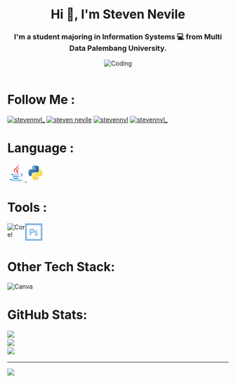 <h1 align="center">Hi 👋, I'm Steven Nevile</h1>
<h3 align="center">I'm a student majoring in Information Systems 💻 from Multi Data Palembang University.</h3>
<div align="center"> 
<img alt="Coding" width="400" src="https://cdn.dribbble.com/users/1059583/screenshots/4171367/coding-freak.gif">
</div><br />

# Follow Me :
<p align="left">
<a href="https://twitter.com/stevennvl_" target="blank"><img align="center" src="https://raw.githubusercontent.com/rahuldkjain/github-profile-readme-generator/master/src/images/icons/Social/twitter.svg" alt="stevennvl_" height="30" width="40" /></a>
<a href="https://linkedin.com/in/steven nevile" target="blank"><img align="center" src="https://raw.githubusercontent.com/rahuldkjain/github-profile-readme-generator/master/src/images/icons/Social/linked-in-alt.svg" alt="steven nevile" height="30" width="40" /></a>
<a href="https://fb.com/stevennvl" target="blank"><img align="center" src="https://raw.githubusercontent.com/rahuldkjain/github-profile-readme-generator/master/src/images/icons/Social/facebook.svg" alt="stevennvl" height="30" width="40" /></a>
<a href="https://instagram.com/stevennvl_" target="blank"><img align="center" src="https://raw.githubusercontent.com/rahuldkjain/github-profile-readme-generator/master/src/images/icons/Social/instagram.svg" alt="stevennvl_" height="30" width="40" /></a>
</p>

# Language :
<p align="left"> <a href="https://www.java.com" target="_blank" rel="noreferrer"> <img
src="https://raw.githubusercontent.com/devicons/devicon/master/icons/java/java-original.svg" alt="java" width="40" height="40"/> </a> <a
href="https://www.python.org" target="_blank" rel="noreferrer"> <img src="https://raw.githubusercontent.com/devicons/devicon/master/icons/python/python-original.svg" alt="python" width="40" height="40"/> </a>
  
# Tools :
<img align="left" alt="Corel" width="40" src="https://seeklogo.com/images/C/coreldraw-x7-logo-747B0DC253-seeklogo.com.png">
<align="left"> <a href="https://www.photoshop.com/en" target="_blank" rel="noreferrer"> <img src="https://raw.githubusercontent.com/devicons/devicon/master/icons/photoshop/photoshop-line.svg" alt="photoshop" width="40" height="40"/> </a>

# Other Tech Stack:
![Canva](https://img.shields.io/badge/Canva-%2300C4CC.svg?style=for-the-badge&logo=Canva&logoColor=white)
# GitHub Stats:
![](https://github-readme-stats.vercel.app/api?username=stevennvl&theme=default&hide_border=true&include_all_commits=false&count_private=false)<br/>
![](https://github-readme-streak-stats.herokuapp.com/?user=stevennvl&theme=default&hide_border=true)<br/>
![](https://github-readme-stats.vercel.app/api/top-langs/?username=stevennvl&theme=default&hide_border=true&include_all_commits=false&count_private=false&layout=compact)

---
[![](https://visitcount.itsvg.in/api?id=stevennvl&icon=0&color=0)](https://visitcount.itsvg.in)

<!-- Proudly created with GPRM ( https://gprm.itsvg.in ) -->
